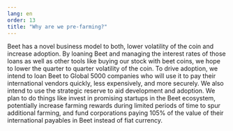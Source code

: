 ```yaml
---
lang: en
order: 13
title: "Why are we pre-farming?"
---
```


Beet has a novel business model to both, lower volatility of the coin and increase adoption. By loaning Beet and managing the interest rates of those loans as well as other tools like buying our stock with beet coins, we hope to lower the quarter to quarter volatility of the coin. To drive adoption, we intend to loan Beet to Global 5000 companies who will use it to pay their international vendors quickly, less expensively, and more securely. We also intend to use the strategic reserve to aid development and adoption. We plan to do things like invest in promising startups in the Beet ecosystem, potentially increase farming rewards during limited periods of time to spur additional farming, and fund corporations paying 105% of the value of their international payables in Beet instead of fiat currency.
